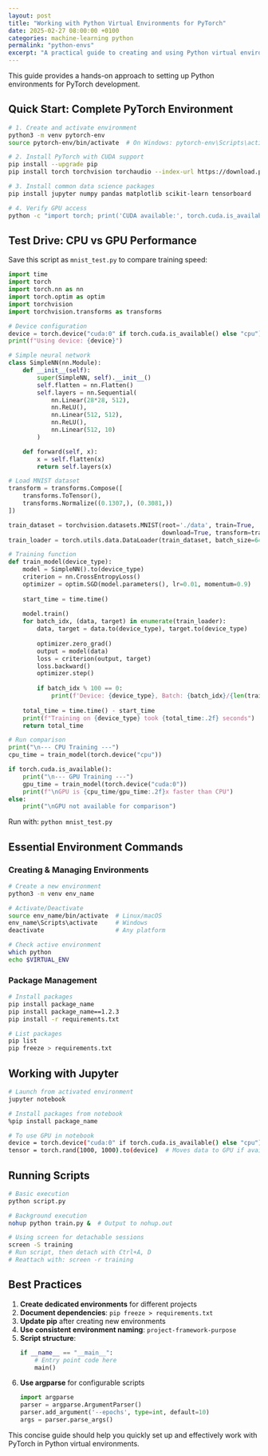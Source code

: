 ```yaml
---
layout: post
title: "Working with Python Virtual Environments for PyTorch"
date: 2025-02-27 08:00:00 +0100
categories: machine-learning python
permalink: "python-envs"
excerpt: "A practical guide to creating and using Python virtual environments for PyTorch development."
---
```


This guide provides a hands-on approach to setting up Python environments for PyTorch development.

## Quick Start: Complete PyTorch Environment

```bash
# 1. Create and activate environment
python3 -m venv pytorch-env
source pytorch-env/bin/activate  # On Windows: pytorch-env\Scripts\activate

# 2. Install PyTorch with CUDA support
pip install --upgrade pip
pip install torch torchvision torchaudio --index-url https://download.pytorch.org/whl/cu121

# 3. Install common data science packages
pip install jupyter numpy pandas matplotlib scikit-learn tensorboard

# 4. Verify GPU access
python -c "import torch; print('CUDA available:', torch.cuda.is_available()); print('GPU:', torch.cuda.get_device_name(0) if torch.cuda.is_available() else 'None')"
```

## Test Drive: CPU vs GPU Performance

Save this script as `mnist_test.py` to compare training speed:

```python
import time
import torch
import torch.nn as nn
import torch.optim as optim
import torchvision
import torchvision.transforms as transforms

# Device configuration
device = torch.device("cuda:0" if torch.cuda.is_available() else "cpu")
print(f"Using device: {device}")

# Simple neural network
class SimpleNN(nn.Module):
    def __init__(self):
        super(SimpleNN, self).__init__()
        self.flatten = nn.Flatten()
        self.layers = nn.Sequential(
            nn.Linear(28*28, 512),
            nn.ReLU(),
            nn.Linear(512, 512),
            nn.ReLU(),
            nn.Linear(512, 10)
        )

    def forward(self, x):
        x = self.flatten(x)
        return self.layers(x)

# Load MNIST dataset
transform = transforms.Compose([
    transforms.ToTensor(),
    transforms.Normalize((0.1307,), (0.3081,))
])

train_dataset = torchvision.datasets.MNIST(root='./data', train=True, 
                                           download=True, transform=transform)
train_loader = torch.utils.data.DataLoader(train_dataset, batch_size=64, shuffle=True)

# Training function
def train_model(device_type):
    model = SimpleNN().to(device_type)
    criterion = nn.CrossEntropyLoss()
    optimizer = optim.SGD(model.parameters(), lr=0.01, momentum=0.9)
    
    start_time = time.time()
    
    model.train()
    for batch_idx, (data, target) in enumerate(train_loader):
        data, target = data.to(device_type), target.to(device_type)
        
        optimizer.zero_grad()
        output = model(data)
        loss = criterion(output, target)
        loss.backward()
        optimizer.step()
        
        if batch_idx % 100 == 0:
            print(f'Device: {device_type}, Batch: {batch_idx}/{len(train_loader)}, Loss: {loss.item():.6f}')
            
    total_time = time.time() - start_time
    print(f"Training on {device_type} took {total_time:.2f} seconds")
    return total_time

# Run comparison
print("\n--- CPU Training ---")
cpu_time = train_model(torch.device("cpu"))

if torch.cuda.is_available():
    print("\n--- GPU Training ---")
    gpu_time = train_model(torch.device("cuda:0"))
    print(f"\nGPU is {cpu_time/gpu_time:.2f}x faster than CPU")
else:
    print("\nGPU not available for comparison")
```

Run with: `python mnist_test.py`

## Essential Environment Commands

### Creating & Managing Environments

```bash
# Create a new environment
python3 -m venv env_name

# Activate/Deactivate
source env_name/bin/activate  # Linux/macOS
env_name\Scripts\activate     # Windows
deactivate                    # Any platform

# Check active environment
which python
echo $VIRTUAL_ENV
```

### Package Management

```bash
# Install packages
pip install package_name
pip install package_name==1.2.3
pip install -r requirements.txt

# List packages
pip list
pip freeze > requirements.txt
```

## Working with Jupyter

```bash
# Launch from activated environment
jupyter notebook

# Install packages from notebook
%pip install package_name

# To use GPU in notebook
device = torch.device("cuda:0" if torch.cuda.is_available() else "cpu")
tensor = torch.rand(1000, 1000).to(device)  # Moves data to GPU if available
```

## Running Scripts

```bash
# Basic execution
python script.py

# Background execution
nohup python train.py &  # Output to nohup.out

# Using screen for detachable sessions
screen -S training
# Run script, then detach with Ctrl+A, D
# Reattach with: screen -r training
```

## Best Practices

1. **Create dedicated environments** for different projects
2. **Document dependencies**: `pip freeze > requirements.txt`
3. **Update pip** after creating new environments
4. **Use consistent environment naming**: `project-framework-purpose`
5. **Script structure**:
   ```python
   if __name__ == "__main__":
       # Entry point code here
       main()
   ```
6. **Use argparse** for configurable scripts
   ```python
   import argparse
   parser = argparse.ArgumentParser()
   parser.add_argument('--epochs', type=int, default=10)
   args = parser.parse_args()
   ```

This concise guide should help you quickly set up and effectively work with PyTorch in Python virtual environments.
